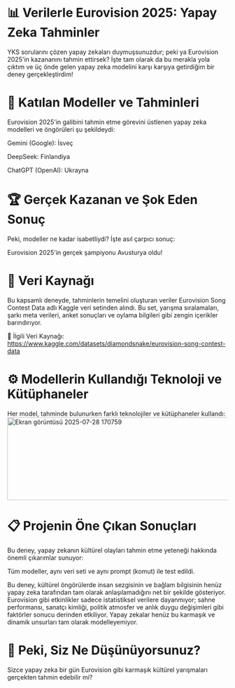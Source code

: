 # 📊 Verilerle Eurovision 2025: Yapay Zeka Tahminler
YKS sorularını çözen yapay zekaları duymuşsunuzdur; peki ya Eurovision 2025'in kazananını tahmin ettirsek? İşte tam olarak da bu merakla yola çıktım ve üç önde gelen yapay zeka modelini karşı karşıya getirdiğim bir deney gerçekleştirdim!

# 🎤 Katılan Modeller ve Tahminleri
Eurovision 2025'in galibini tahmin etme görevini üstlenen yapay zeka modelleri ve öngörüleri şu şekildeydi:

Gemini (Google): İsveç 

DeepSeek: Finlandiya 

ChatGPT (OpenAI): Ukrayna 

# 🏆 Gerçek Kazanan ve Şok Eden Sonuç
Peki, modeller ne kadar isabetliydi? İşte asıl çarpıcı sonuç:

Eurovision 2025'in gerçek şampiyonu Avusturya oldu!

# 📂 Veri Kaynağı
Bu kapsamlı deneyde, tahminlerin temelini oluşturan veriler Eurovision Song Contest Data adlı Kaggle veri setinden alındı. Bu set, yarışma sıralamaları, şarkı meta verileri, anket sonuçları ve oylama bilgileri gibi zengin içerikler barındırıyor.

🔗 İlgili Veri Kaynağı: https://www.kaggle.com/datasets/diamondsnake/eurovision-song-contest-data

# ⚙️ Modellerin Kullandığı Teknoloji ve Kütüphaneler
Her model, tahminde bulunurken farklı teknolojiler ve kütüphaneler kullandı:
<img width="865" height="189" alt="Ekran görüntüsü 2025-07-28 170759" src="https://github.com/user-attachments/assets/6b2f8369-2ac1-406f-87ee-f2865ad7a707" />

# 📋 Projenin Öne Çıkan Sonuçları
Bu deney, yapay zekanın kültürel olayları tahmin etme yeteneği hakkında önemli çıkarımlar sunuyor:

Tüm modeller, aynı veri seti ve aynı prompt (komut) ile test edildi.

Bu deney, kültürel öngörülerde insan sezgisinin ve bağlam bilgisinin henüz yapay zeka tarafından tam olarak anlaşılamadığını net bir şekilde gösteriyor. Eurovision gibi etkinlikler sadece istatistiksel verilere dayanmıyor; sahne performansı, sanatçı kimliği, politik atmosfer ve anlık duygu değişimleri gibi faktörler sonucu derinden etkiliyor. Yapay zekalar henüz bu karmaşık ve dinamik unsurları tam olarak modelleyemiyor.

# 🤔 Peki, Siz Ne Düşünüyorsunuz?
Sizce yapay zeka bir gün Eurovision gibi karmaşık kültürel yarışmaları gerçekten tahmin edebilir mi?



